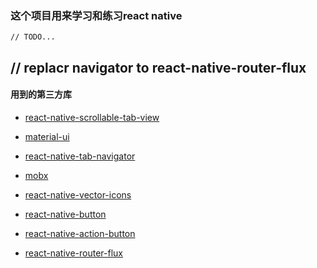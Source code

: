 ### 这个项目用来学习和练习react native
`// TODO...`

// replacr navigator to react-native-router-flux
----
#### 用到的第三方库
- [react-native-scrollable-tab-view](https://github.com/skv-headless/react-native-scrollable-tab-view)

- [material-ui](https://github.com/callemall/material-ui)

- [react-native-tab-navigator](https://github.com/exponentjs/react-native-tab-navigator)

- [mobx](https://github.com/mobxjs/mobx)

- [react-native-vector-icons](https://github.com/oblador/react-native-vector-icons)

- [react-native-button](https://github.com/ide/react-native-button)

- [react-native-action-button](https://github.com/mastermoo/react-native-action-button)

- [react-native-router-flux](https://github.com/aksonov/react-native-router-flux)
